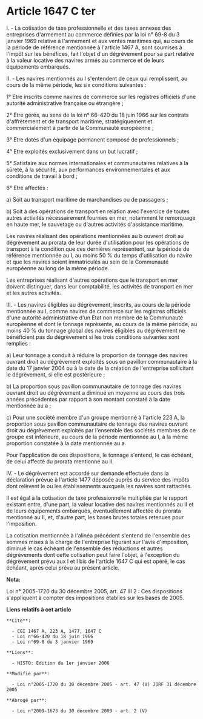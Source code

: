 # Article 1647 C ter

I. - La cotisation de taxe professionnelle et des taxes annexes des entreprises d'armement au commerce définies par la loi n°
69-8 du 3 janvier 1969 relative à l'armement et aux ventes maritimes qui, au cours de la période de référence mentionnée à
l'article 1467 A, sont soumises à l'impôt sur les bénéfices, fait l'objet d'un dégrèvement pour sa part relative à la valeur
locative des navires armés au commerce et de leurs équipements embarqués.

II. - Les navires mentionnés au I s'entendent de ceux qui remplissent, au cours de la même période, les six conditions
suivantes :

1° Etre inscrits comme navires de commerce sur les registres officiels d'une autorité administrative française ou étrangère ;

2° Etre gérés, au sens de la loi n° 66-420 du 18 juin 1966 sur les contrats d'affrètement et de transport maritime,
stratégiquement et commercialement à partir de la Communauté européenne ;

3° Etre dotés d'un équipage permanent composé de professionnels ;

4° Etre exploités exclusivement dans un but lucratif ;

5° Satisfaire aux normes internationales et communautaires relatives à la sûreté, à la sécurité, aux performances
environnementales et aux conditions de travail à bord ;

6° Etre affectés :

a) Soit au transport maritime de marchandises ou de passagers ;

b) Soit à des opérations de transport en relation avec l'exercice de toutes autres activités nécessairement fournies en mer,
notamment le remorquage en haute mer, le sauvetage ou d'autres activités d'assistance maritime.

Les navires réalisant des opérations mentionnées au b ouvrent droit au dégrèvement au prorata de leur durée d'utilisation
pour les opérations de transport à la condition que ces dernières représentent, sur la période de référence mentionnée au I,
au moins 50 % du temps d'utilisation du navire et que les navires soient immatriculés au sein de la Communauté européenne au
long de la même période.

Les entreprises réalisant d'autres opérations que le transport en mer doivent distinguer, dans leur comptabilité, les
activités de transport en mer et les autres activités.

III. - Les navires éligibles au dégrèvement, inscrits, au cours de la période mentionnée au I, comme navires de commerce sur
les registres officiels d'une autorité administrative d'un Etat non membre de la Communauté européenne et dont le tonnage
représente, au cours de la même période, au moins 40 % du tonnage global des navires éligibles au dégrèvement ne bénéficient
pas du dégrèvement si les trois conditions suivantes sont remplies :

a) Leur tonnage a conduit à réduire la proportion de tonnage des navires ouvrant droit au dégrèvement exploités sous un
pavillon communautaire à la date du 17 janvier 2004 ou à la date de la création de l'entreprise sollicitant le dégrèvement,
si elle est postérieure ;

b) La proportion sous pavillon communautaire de tonnage des navires ouvrant droit au dégrèvement a diminué en moyenne au
cours des trois années précédentes par rapport à son montant constaté à la date mentionnée au a ;

c) Pour une société membre d'un groupe mentionné à l'article 223 A, la proportion sous pavillon communautaire de tonnage des
navires ouvrant droit au dégrèvement exploités par l'ensemble des sociétés membres de ce groupe est inférieure, au cours de
la période mentionnée au I, à la même proportion constatée à la date mentionnée au a.

Pour l'application de ces dispositions, le tonnage s'entend, le cas échéant, de celui affecté du prorata mentionné au II.

IV. - Le dégrèvement est accordé sur demande effectuée dans la déclaration prévue à l'article 1477 déposée auprès du service
des impôts dont relèvent le ou les établissements auxquels les navires sont rattachés.

Il est égal à la cotisation de taxe professionnelle multipliée par le rapport existant entre, d'une part, la valeur locative
des navires mentionnés au II et de leurs équipements embarqués, éventuellement affectée du prorata mentionné au II, et,
d'autre part, les bases brutes totales retenues pour l'imposition.

La cotisation mentionnée à l'alinéa précédent s'entend de l'ensemble des sommes mises à la charge de l'entreprise figurant
sur l'avis d'imposition, diminué le cas échéant de l'ensemble des réductions et autres dégrèvements dont cette cotisation
peut faire l'objet, à l'exception du dégrèvement prévu aux I et I bis de l'article 1647 C qui est opéré, le cas échéant,
après celui prévu au présent article.

**Nota:**

Loi n° 2005-1720 du 30 décembre 2005, art. 47 III 2 : Ces dispositions s'appliquent à compter des impositions établies sur
les bases de 2005.

**Liens relatifs à cet article**

	**Cite**:

	  - CGI 1467 A, 223 A, 1477, 1647 C
	  - Loi n°66-420 du 18 juin 1966
	  - Loi n°69-8 du 3 janvier 1969

	**Liens**:

	  - HISTO: Edition du 1er janvier 2006

	**Modifié par**:

	  - Loi n°2005-1720 du 30 décembre 2005 - art. 47 (V) JORF 31 décembre 2005

	**Abrogé par**:

	  - Loi n°2009-1673 du 30 décembre 2009 - art. 2 (V)
